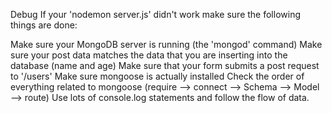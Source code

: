 Debug
If your 'nodemon server.js' didn't work make sure the following things are done:

Make sure your MongoDB server is running (the 'mongod' command)
Make sure your post data matches the data that you are inserting into the database (name and age)
Make sure that your form submits a post request to '/users'
Make sure mongoose is actually installed
Check the order of everything related to mongoose (require --> connect --> Schema --> Model --> route)
Use lots of console.log statements and follow the flow of data.